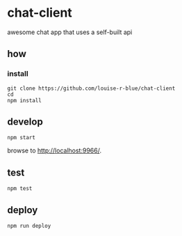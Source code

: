 
# chat-client

awesome chat app that uses a self-built api

## how

### install

```
git clone https://github.com/louise-r-blue/chat-client
cd
npm install
```

## develop

```
npm start
```

browse to <http://localhost:9966/>.

## test

```
npm test
```

## deploy

```
npm run deploy
```
